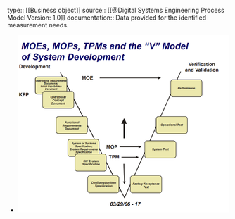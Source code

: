type:: [[Business object]]
source:: [[@Digital Systems Engineering Process Model Version: 1.0]]
documentation:: Data provided for the identified measurement needs.

- ![image.png](../assets/image_1689426803882_0.png)